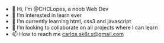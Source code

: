 - 👋 Hi, I’m @CHCLopes, a noob Web Dev
- 👀 I’m interested in learn ever
- 🌱 I’m currently learning html, css3 and javascript
- 💞️ I’m looking to collaborate on all projects where I can learn
- 📫 How to reach me carlos.sk8r.x@gmail.com

<!---
CHCLopes/CHCLopes is a ✨ special ✨ repository because its `README.md` (this file) appears on your GitHub profile.
You can click the Preview link to take a look at your changes.
--->
